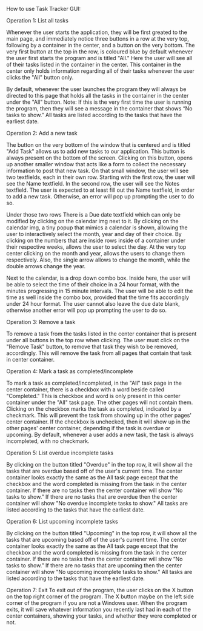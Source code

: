 How to use Task Tracker GUI:

Operation 1: List all tasks

Whenever the user starts the application, they will be first greated to the main page, and immediately
notice three buttons in a row at the very top, following by a container in the center, and a
button on the very bottom. The very first button at the top in the row, is coloured blue by default whenever
the user first starts the program and is titled "All." Here the user will see all of their tasks
listed in the container in the center. This container in the center only holds information regarding
all of their tasks whenever the user clicks the "All" button only.

By default, whenever the user launches the program they will always
be directed to this page that holds all the tasks in the container in the center under the "All" button.
Note: If this is the very first time the user is running the program, then they will see a message
in the container that shows “No tasks to show.” All tasks are listed according to the tasks that have
the earliest date.


Operation 2: Add a new task

The button on the very bottom of the window that is centered and is titled "Add Task" allows us to add
new tasks to our application. This button is always present on the bottom of the screen.
Clicking on this button, opens up another smaller window that acts like a form to collect the necessary
information to post that new task. On that small window, the user will see two textfields, each in their own
row. Starting with the first row, the user will see the Name textfield. In the second row, the user will see
the Notes textfield. The user is expected to at least fill out the Name textfield, in order to add a
new task. Otherwise, an error will pop up prompting the user to do so.

Under those two rows There is a Due date textfield which can only be modified by clicking on the
calendar img next to it. By clicking on the calendar img, a tiny popup that mimics a calendar is shown,
allowing the user to interactively select the month, year and day of their choice. By clicking on the
numbers that are inside rows inside of a container under their respective weeks, allows the user to select
the day. At the very top center clicking on the month and year, allows the users to change them respectively.
Also, the single arrow allows to change the month, while the double arrows change the year.

Next to the calendar, is a drop down combo box. Inside here, the user will be able to select the time of
their choice in a 24 hour format, with the minutes progressing in 15 minute intervals. The user will be able
to edit the time as well inside the combo box, provided that the time fits accordingly under 24 hour format.
The user cannot also leave the due date blank, otherwise another error will pop up prompting the user to do
so.


Operation 3: Remove a task

To remove a task from the tasks listed in the center container that is present under all buttons in the top
row when clicking. The user must click on the "Remove Task" button, to remove that task they wish to be
removed, accordingly. This will remove the task from all pages that contain that task in center container.


Operation 4: Mark a task as completed/incomplete

To mark a task as completed/incompleted, in the "All" task page in the center container, there is a
checkbox with a word beside called "Completed." This is checkbox and word is only present in this center
container under the "All" task page. The other pages will not contain them. Clicking on the checkbox
marks the task as completed, indicated by a checkmark. This will prevent the task from showing up in the
other pages' center container. If the checkbox is unchecked, then it will show up in the other pages'
center container, depending if the task is overdue or upcoming. By default, whenever a user adds a new task,
the task is always incompleted, with no checkmark.


Operation 5: List overdue incomplete tasks

By clicking on the button titled "Overdue" in the top row, it will show all the tasks that are overdue based
off of the user's current time. The center container looks exactly the same as the All task page except
that the checkbox and the word completed is missing from the task in the center container. If there are no
tasks then the center container will show “No tasks to show.” If there are no tasks that are overdue
then the center container will show "No overdue incomplete tasks to show." All tasks are listed
according to the tasks that have the earliest date.


Operation 6: List upcoming incomplete tasks

By clicking on the button titled "Upcoming" in the top row, it will show all the tasks that are upcoming
based off of the user's current time. The center container looks exactly the same as the All task page except
that the checkbox and the word completed is missing from the task in the center container. If there are no
tasks then the center container will show “No tasks to show.” If there are no tasks that are upcoming
then the center container will show "No upcoming incomplete tasks to show." All tasks are listed
according to the tasks that have the earliest date.



Operation 7: Exit
To exit out of the program, the user clicks on the X button on the top right corner of the program.
The X button maybe on the left side corner of the program if you are not a Windows user.
When the program exits, it will save whatever information you recently last had in each of the center
containers, showing your tasks, and whether they were completed or not.



